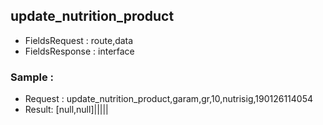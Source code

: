 
## update_nutrition_product
- FieldsRequest : route,data
- FieldsResponse : interface

### Sample : 
- Request : update_nutrition_product,garam,gr,10,nutrisig,190126114054
- Result: [null,null]|||||